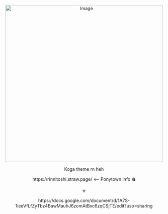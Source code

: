 <p align="center">
  <img width="500" height="500" alt="Image" src="https://files.catbox.moe/urdwi7.png" />
</p>
<p align="center">
Koga theme rn heh
<p align="center">
https://rinnitoshi.straw.page/ <-- Ponytown info 🎕
<p align="center">
✮
<p align="center">
https://docs.google.com/document/d/1A7S-1ieeVfLfZyTbz4BawMauhJ6zomAtBxc6zqCSjTE/edit?usp=sharing
